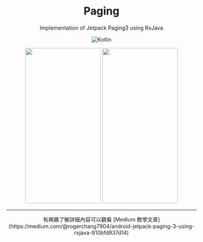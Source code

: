 # <div align="center" >Paging</div>

<div align="center">Implementation of Jetpack Paging3 using RxJava
  
<br />

![Kotlin](https://img.shields.io/badge/Kotlin-Language-purple?logo=Kotlin)
<br />
</div>

<div align="center">
<img src="docs/paging1.gif" width="200" height="412"/>
<img src="docs/paging2.gif" width="200" height="412"/>
</div>

***

<div align="center">
有興趣了解詳細內容可以觀看 [Medium 教學文章](https://medium.com/@rogerchang7904/android-jetpack-paging-3-using-rxjava-910bfd937d14)
</div>

